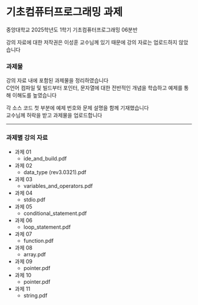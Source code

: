 # 기초컴퓨터프로그래밍 과제
중앙대학교 2025학년도 1학기 기초컴퓨터프로그래밍 06분반  

강의 자료에 대한 저작권은 이성훈 교수님께 있기 때문에 강의 자료는 업로드하지 않았습니다  

### 과제물  
강의 자료 내에 포함된 과제물을 정리하였습니다  
C언어 컴파일 및 빌드부터 포인터, 문자열에 대한 전반적인 개념을 학습하고 예제를 통해 이해도를 높였습니다  

각 소스 코드 첫 부분에 예제 번호와 문제 설명을 함께 기재했습니다  
교수님께 허락을 받고 과제물을 업로드합니다  

---

### 과제별 강의 자료
- 과제 01
  - ide_and_build.pdf
- 과제 02
  - data_type (rev3.0321).pdf
- 과제 03
  - variables_and_operators.pdf
- 과제 04
  - stdio.pdf
- 과제 05
  - conditional_statement.pdf
- 과제 06
  - loop_statement.pdf
- 과제 07
  - function.pdf
- 과제 08
  - array.pdf
- 과제 09
  - pointer.pdf
- 과제 10
  - pointer.pdf
- 과제 11
  - string.pdf
